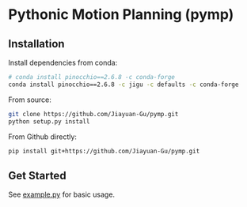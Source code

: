 # Pythonic Motion Planning (pymp)

## Installation

Install dependencies from conda:

```bash
# conda install pinocchio==2.6.8 -c conda-forge
conda install pinocchio==2.6.8 -c jigu -c defaults -c conda-forge
```

From source:

```bash
git clone https://github.com/Jiayuan-Gu/pymp.git
python setup.py install
```

From Github directly:

```bash
pip install git+https://github.com/Jiayuan-Gu/pymp.git
```

## Get Started

See [example.py](example.py) for basic usage.
